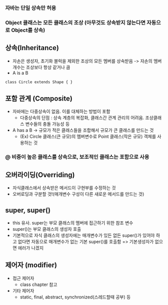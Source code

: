 ### 자바는 단일 상속만 허용
### Object 클래스는 모든 클래스의 조상 (아무것도 상속받지 않는다면 자동으로 Object를 상속)

## 상속(Inheritance)
  * 자손은 생성자, 초기화 블럭을 제외한 조상의 모든 멤버를 상속받음 -> 자손의 멤버개수는 조상보다 항상 같거나 큼
  * A is a B
  ``` 
  class Circle extends Shape { }
  ```
 
## 포함 관계 (Composite)
  * 자바에는 다중상속이 없음. 이를 대체하는 방법이 포함
    - 다중상속의 단점 : 상속 계층의 복잡화, 클래스간 관계 관리의 어려움. 조상클래스 변수들의 충돌 가능성 등
  * A has a B -> 규모가 적은 클래스들을 조합해서 규모가 큰 클래스를 만드는 것
    - (Ex) Circle 클래스(큰 규모)의 멤버변수로 Point 클래스(작은 규모) 객체를 사용하는 것

### @ 비중이 높은 클래스를 상속으로, 보조적인 클래스는 포함으로 사용

## 오버라이딩(Overriding)
  * 자식클래스에서 상속받은 메서드이 구현부를 수정하는 것
  * 오버로딩과 구분할 것!(매개변수 구성이 다른 새로운 메서드를 만드는 것)

## super, super()
  * this 유사. super는 부모 클래스의 멤버에 접근하기 위한 참조 변수
  * super()는 부모 클래스의 생성자 호출
  * 기본적으로 자식 클래스의 생성자에는 매개변수가 있든 없든 super()가 있어야 하고 없다면 자동으로 매개변수가 없는 기본 super()를 호출함 => 기본생성자가 없으면 에러가 나겠지

## 제어자 (modifier)
  * 접근 제어자
    - class chapter 참고
  * 기타 제어자
    - static, final, abstract, synchronized(스레드할때 공부) 등
  
  
  
  
